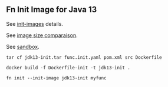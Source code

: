 ## Fn Init Image for Java 13

See [init-images](https://medium.com/fnproject/even-wider-language-support-in-fn-with-init-images-a7a1b3135a6e) details.

See [image size comparaison](https://docs.google.com/spreadsheets/d/15wjE_2eGGWfZFMI9Dv4prlW3caRQoZqYc0Y8uGVMVQI/edit#gid=0).

See [sandbox](https://github.com/delabassee/jlink-func-test).


`tar cf jdk13-init.tar func.init.yaml pom.xml src Dockerfile`

`docker build -f Dockerfile-init -t jdk13-init .`

`fn init --init-image jdk13-init myfunc`
